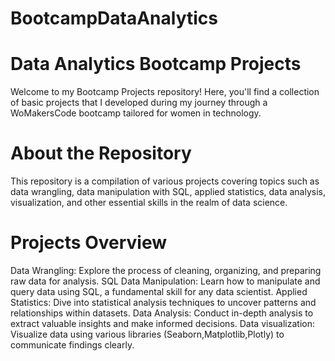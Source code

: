 # BootcampDataAnalytics

# Data Analytics Bootcamp Projects
Welcome to my Bootcamp Projects repository! Here, you'll find a collection of basic projects that I developed during my journey through a WoMakersCode bootcamp tailored for women in technology.

# About the Repository
This repository is a compilation of various projects covering topics such as data wrangling, data manipulation with SQL, applied statistics, data analysis, visualization, and other essential skills in the realm of data science.

# Projects Overview
Data Wrangling: Explore the process of cleaning, organizing, and preparing raw data for analysis.
SQL Data Manipulation: Learn how to manipulate and query data using SQL, a fundamental skill for any data scientist.
Applied Statistics: Dive into statistical analysis techniques to uncover patterns and relationships within datasets.
Data Analysis: Conduct in-depth analysis to extract valuable insights and make informed decisions.
Data visualization: Visualize data using various libraries (Seaborn,Matplotlib,Plotly) to communicate findings clearly.
